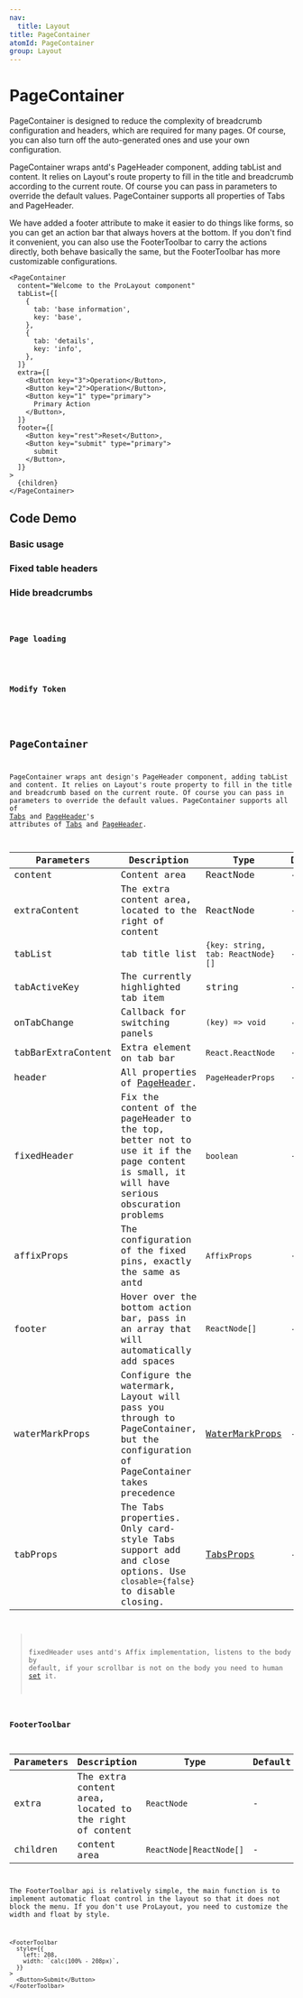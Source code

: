 ```yaml
---
nav:
  title: Layout
title: PageContainer
atomId: PageContainer
group: Layout
---
```


# PageContainer

PageContainer is designed to reduce the complexity of breadcrumb configuration and headers, which are required for many pages. Of course, you can also turn off the auto-generated ones and use your own configuration.

PageContainer wraps antd's PageHeader component, adding tabList and content. It relies on Layout's route property to fill in the title and breadcrumb according to the current route. Of course you can pass in parameters to override the default values. PageContainer supports all properties of Tabs and PageHeader.

We have added a footer attribute to make it easier to do things like forms, so you can get an action bar that always hovers at the bottom. If you don't find it convenient, you can also use the FooterToolbar to carry the actions directly, both behave basically the same, but the FooterToolbar has more customizable configurations.

```tsx | pure
<PageContainer
  content="Welcome to the ProLayout component"
  tabList={[
    {
      tab: 'base information',
      key: 'base',
    },
    {
      tab: 'details',
      key: 'info',
    },
  ]}
  extra={[
    <Button key="3">Operation</Button>,
    <Button key="2">Operation</Button>,
    <Button key="1" type="primary">
      Primary Action
    </Button>,
  ]}
  footer={[
    <Button key="rest">Reset</Button>,
    <Button key="submit" type="primary">
      submit
    </Button>,
  ]}
>
  {children}
</PageContainer>
```

## Code Demo

### Basic usage

<code src="../../../../demos/layout/PageContainer/basic.tsx" title="Basic usage" iframe="650"></code>

### Fixed table headers

<code src="../../../../demos/layout/PageContainer/fixHeader.tsx" title="Fixed table headers" iframe="650"></code>

### Hide breadcrumbs

<code src="../../../../demos/layout/PageContainer/hideBreadMenu.tsx" title="Hide breadcrumbs" iframe="650">

### Page loading

<code src="../../../../demos/layout/PageContainer/loading.tsx" title="Page loading" iframe="650"></code>

### Modify Token

<code src="../../../../demos/layout/PageContainer/token.tsx" title="token" iframe="650"></code>

## PageContainer

PageContainer wraps ant design's PageHeader component, adding tabList and content. It relies on Layout's route property to fill in the title and breadcrumb based on the current route. Of course you can pass in parameters to override the default values. PageContainer supports all of [Tabs](https://ant.design/components/tabs/) and [PageHeader](https://procomponents.ant.design/en-US/components/page-header)'s attributes of [Tabs]() and [PageHeader]().

| Parameters         | Description                                                                                                                                | Type                                                  | Default |
| ------------------ | ------------------------------------------------------------------------------------------------------------------------------------------ | ----------------------------------------------------- | ------- |
| content            | Content area                                                                                                                               | ReactNode                                             | -       |
| extraContent       | The extra content area, located to the right of content                                                                                    | ReactNode                                             | -       |
| tabList            | tab title list                                                                                                                             | `{key: string, tab: ReactNode}[]`                     | -       |
| tabActiveKey       | The currently highlighted tab item                                                                                                         | string                                                | -       |
| onTabChange        | Callback for switching panels                                                                                                              | `(key) => void`                                       | -       |
| tabBarExtraContent | Extra element on tab bar                                                                                                                   | `React.ReactNode`                                     | -       |
| header             | All properties of [PageHeader](https://procomponents.ant.design/en-US/components/page-header).                                             | `PageHeaderProps`                                     | -       |
| fixedHeader        | Fix the content of the pageHeader to the top, better not to use it if the page content is small, it will have serious obscuration problems | `boolean`                                             | -       |
| affixProps         | The configuration of the fixed pins, exactly the same as antd                                                                              | `AffixProps`                                          | -       |
| footer             | Hover over the bottom action bar, pass in an array that will automatically add spaces                                                      | `ReactNode[]`                                         | -       |
| waterMarkProps     | Configure the watermark, Layout will pass you through to PageContainer, but the configuration of PageContainer takes precedence            | [WaterMarkProps](/components/water-mark)              | -       |
| tabProps           | The Tabs properties. Only card-style Tabs support add and close options. Use `closable={false}` to disable closing.                        | [TabsProps](https://ant.design/components/tabs/#Tabs) | -       |

> fixedHeader uses antd's Affix implementation, listens to the body by default, if your scrollbar is not on the body you need to human [set](https://ant.design/components/affix/) it.

### FooterToolbar

| Parameters | Description                                             | Type                       | Default |
| ---------- | ------------------------------------------------------- | -------------------------- | ------- |
| extra      | The extra content area, located to the right of content | `ReactNode`                | -       |
| children   | content area                                            | `ReactNode`\|`ReactNode[]` | -       |

The FooterToolbar api is relatively simple, the main function is to implement automatic float control in the layout so that it does not block the menu. If you don't use ProLayout, you need to customize the width and float by style.

```tsx | pure
<FooterToolbar
  style={{
    left: 208,
    width: `calc(100% - 208px)`,
  }}
>
  <Button>Submit</Button>
</FooterToolbar>
```
